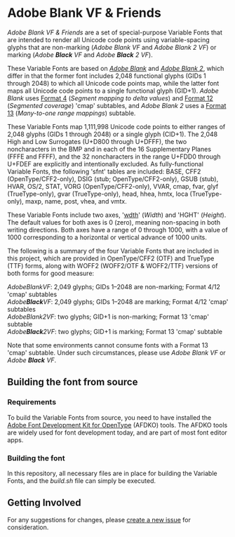 # Adobe Blank VF & Friends

*Adobe Blank VF & Friends* are a set of special-purpose Variable Fonts that are intended to render all Unicode code points using variable-spacing glyphs that are non-marking (*Adobe Blank VF* and *Adobe Blank 2 VF*) or marking (*Adobe **Black** VF* and *Adobe **Black** 2 VF*).

These Variable Fonts are based on [*Adobe Blank*](https://github.com/adobe-fonts/adobe-blank) and [*Adobe Blank 2*](https://github.com/adobe-fonts/adobe-blank-2), which differ in that the former font includes 2,048 functional glyphs (GIDs 1 through 2048) to which all Unicode code points map, while the latter font maps all Unicode code points to a single functional glyph (GID+1). *Adobe Blank* uses [Format 4](https://docs.microsoft.com/en-us/typography/opentype/spec/cmap#format-4-segment-mapping-to-delta-values) (*Segment mapping to delta values*) and [Format 12](https://docs.microsoft.com/en-us/typography/opentype/spec/cmap#format-12-segmented-coverage) (*Segmented coverage*) 'cmap' subtables, and *Adobe Blank 2* uses a [Format 13](https://docs.microsoft.com/en-us/typography/opentype/spec/cmap#format-13-many-to-one-range-mappings) (*Many-to-one range mappings*) subtable.

These Variable Fonts map 1,111,998 Unicode code points to either ranges of 2,048 glyphs (GIDs 1 through 2048) or a single glyph (CID+1). The 2,048 High and Low Surrogates (U+D800 through U+DFFF), the two noncharacters in the BMP and in each of the 16 Supplementary Planes (FFFE and FFFF), and the 32 noncharacters in the range U+FDD0 through U+FDEF are explicitly and intentionally excluded. As fully-functional Variable Fonts, the following 'sfnt' tables are included: BASE, CFF2 (OpenType/CFF2-only), DSIG (stub; OpenType/CFF2-only), GSUB (stub), HVAR, OS/2, STAT, VORG (OpenType/CFF2-only), VVAR, cmap, fvar, glyf (TrueType-only), gvar (TrueType-only), head, hhea, hmtx, loca (TrueType-only), maxp, name, post, vhea, and vmtx.

These Variable Fonts include two axes, '[wdth](https://docs.microsoft.com/en-us/typography/opentype/spec/dvaraxistag_wdth)' (*Width*) and 'HGHT' (*Height*). The default values for both axes is 0 (zero), meaning non-spacing in both writing directions. Both axes have a range of 0 through 1000, with a value of 1000 corresponding to a horizontal or vertical advance of 1000 units.

The following is a summary of the four Variable Fonts that are included in this project, which are provided in OpenType/CFF2 (OTF) and TrueType (TTF) forms, along with WOFF2 (WOFF2/OTF &amp; WOFF2/TTF) versions of both forms for good measure:

*AdobeBlankVF*: 2,049 glyphs; GIDs 1&ndash;2048 are non-marking; Format 4/12 'cmap' subtables  
*Adobe**Black**VF*: 2,049 glyphs; GIDs 1&ndash;2048 are marking; Format 4/12 'cmap' subtables  
*AdobeBlank2VF*: two glyphs; GID+1 is non-marking; Format 13 'cmap' subtable  
*Adobe**Black**2VF*: two glyphs; GID+1 is marking; Format 13 'cmap' subtable

Note that some environments cannot consume fonts with a Format 13 'cmap' subtable. Under such circumstances, please use *Adobe Blank VF* or *Adobe **Black** VF*.

## Building the font from source

### Requirements

To build the Variable Fonts from source, you need to have installed the [Adobe Font Development Kit for OpenType](https://github.com/adobe-type-tools/afdko/) (AFDKO) tools. The AFDKO tools are widely used for font development today, and are part of most font editor apps.

### Building the font

In this repository, all necessary files are in place for building the Variable Fonts, and the *build.sh* file can simply be executed.

## Getting Involved

For any suggestions for changes, please [create a new issue](https://github.com/adobe-fonts/adobe-blank-vf/issues) for consideration.
